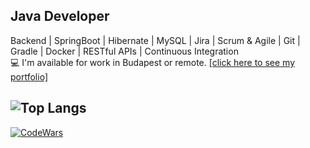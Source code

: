 ## Java Developer  
Backend | SpringBoot | Hibernate | MySQL | Jira | Scrum & Agile | Git | Gradle | Docker | RESTful APIs | Continuous Integration  
💻 I'm available for work in Budapest or remote. [[click here to see my portfolio]](https://gerzson-pszota.netlify.app/)    
## ![Top Langs](https://github-readme-stats.vercel.app/api/top-langs/?username=gerzson-pszota&layout=compact)  
[![CodeWars](https://www.codewars.com/users/gerzson.pszota/badges/large)](https://www.codewars.com/users/gerzson.pszota/) 

